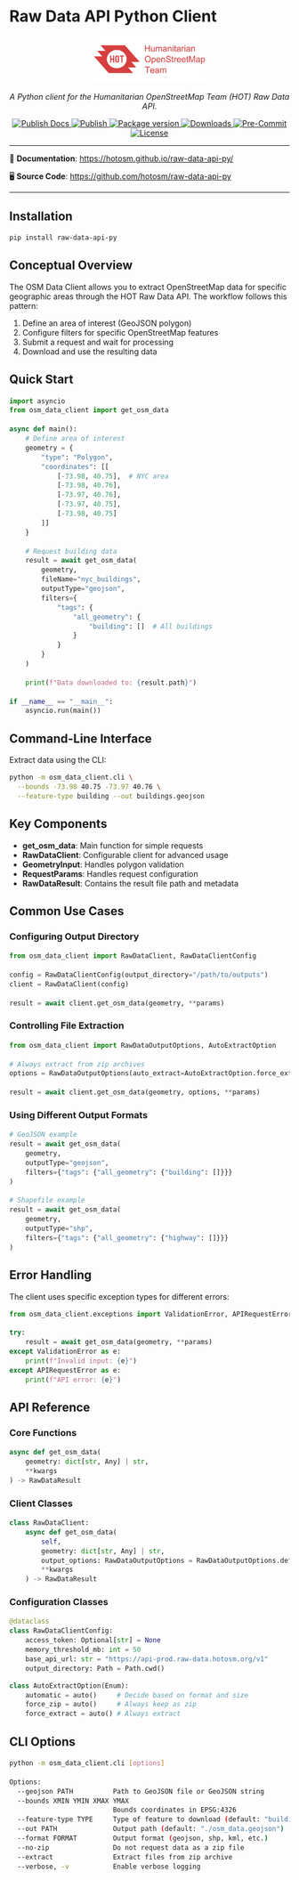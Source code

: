 # Raw Data API Python Client

<!-- markdownlint-disable -->
<p align="center">
  <img src="https://raw.githubusercontent.com/hotosm/raw-data-api-py/refs/heads/main/docs/images/hot_logo.png" style="width: 200px;" alt="HOT"></a>
</p>
<p align="center">
  <em>A Python client for the Humanitarian OpenStreetMap Team (HOT) Raw Data API.</em>
</p>
<p align="center">
  <a href="https://github.com/hotosm/raw-data-api-py/actions/workflows/docs.yml" target="_blank">
      <img src="https://github.com/hotosm/raw-data-api-py/actions/workflows/docs.yml/badge.svg" alt="Publish Docs">
  </a>
  <a href="https://github.com/hotosm/raw-data-api-py/actions/workflows/publish.yml" target="_blank">
      <img src="https://github.com/hotosm/raw-data-api-py/actions/workflows/publish.yml/badge.svg" alt="Publish">
  </a>
  <!-- <a href="https://github.com/hotosm/raw-data-api-py/actions/workflows/pytest.yml" target="_blank">
      <img src="https://github.com/hotosm/raw-data-api-py/actions/workflows/pytest.yml/badge.svg?branch=main" alt="Test">
  </a> -->
  <a href="https://pypi.org/project/raw-data-api-py" target="_blank">
      <img src="https://img.shields.io/pypi/v/raw-data-api-py?color=%2334D058&label=pypi%20package" alt="Package version">
  </a>
  <a href="https://pypistats.org/packages/raw-data-api-py" target="_blank">
      <img src="https://img.shields.io/pypi/dm/raw-data-api-py.svg" alt="Downloads">
  </a>
  <a href="https://results.pre-commit.ci/latest/github/hotosm/raw-data-api-py/main" target="_blank">
      <img src="https://results.pre-commit.ci/badge/github/hotosm/raw-data-api-py/main.svg" alt="Pre-Commit">
  </a>
  <a href="https://github.com/hotosm/raw-data-api-py/blob/main/LICENSE.md" target="_blank">
      <img src="https://img.shields.io/github/license/hotosm/raw-data-api-py.svg" alt="License">
  </a>
</p>

---

📖 **Documentation**: <a href="https://hotosm.github.io/raw-data-api-py/" target="_blank">https://hotosm.github.io/raw-data-api-py/</a>

🖥️ **Source Code**: <a href="https://github.com/hotosm/raw-data-api-py" target="_blank">https://github.com/hotosm/raw-data-api-py</a>

---

<!-- markdownlint-enable -->

## Installation

```bash
pip install raw-data-api-py
```

## Conceptual Overview

The OSM Data Client allows you to extract OpenStreetMap data for specific
geographic areas through the HOT Raw Data API. The workflow follows this
pattern:

1. Define an area of interest (GeoJSON polygon)
2. Configure filters for specific OpenStreetMap features
3. Submit a request and wait for processing
4. Download and use the resulting data

## Quick Start

```python
import asyncio
from osm_data_client import get_osm_data

async def main():
    # Define area of interest
    geometry = {
        "type": "Polygon",
        "coordinates": [[
            [-73.98, 40.75],  # NYC area
            [-73.98, 40.76],
            [-73.97, 40.76],
            [-73.97, 40.75],
            [-73.98, 40.75]
        ]]
    }

    # Request building data
    result = await get_osm_data(
        geometry,
        fileName="nyc_buildings",
        outputType="geojson",
        filters={
            "tags": {
                "all_geometry": {
                    "building": []  # All buildings
                }
            }
        }
    )

    print(f"Data downloaded to: {result.path}")

if __name__ == "__main__":
    asyncio.run(main())
```

## Command-Line Interface

Extract data using the CLI:

```bash
python -m osm_data_client.cli \
  --bounds -73.98 40.75 -73.97 40.76 \
  --feature-type building --out buildings.geojson
```

## Key Components

- **get_osm_data**: Main function for simple requests
- **RawDataClient**: Configurable client for advanced usage
- **GeometryInput**: Handles polygon validation
- **RequestParams**: Handles request configuration
- **RawDataResult**: Contains the result file path and metadata

## Common Use Cases

### Configuring Output Directory

```python
from osm_data_client import RawDataClient, RawDataClientConfig

config = RawDataClientConfig(output_directory="/path/to/outputs")
client = RawDataClient(config)

result = await client.get_osm_data(geometry, **params)
```

### Controlling File Extraction

```python
from osm_data_client import RawDataOutputOptions, AutoExtractOption

# Always extract from zip archives
options = RawDataOutputOptions(auto_extract=AutoExtractOption.force_extract)

result = await client.get_osm_data(geometry, options, **params)
```

### Using Different Output Formats

```python
# GeoJSON example
result = await get_osm_data(
    geometry,
    outputType="geojson",
    filters={"tags": {"all_geometry": {"building": []}}}
)

# Shapefile example
result = await get_osm_data(
    geometry,
    outputType="shp",
    filters={"tags": {"all_geometry": {"highway": []}}}
)
```

## Error Handling

The client uses specific exception types for different errors:

```python
from osm_data_client.exceptions import ValidationError, APIRequestError

try:
    result = await get_osm_data(geometry, **params)
except ValidationError as e:
    print(f"Invalid input: {e}")
except APIRequestError as e:
    print(f"API error: {e}")
```

## API Reference

### Core Functions

```python
async def get_osm_data(
    geometry: dict[str, Any] | str,
    **kwargs
) -> RawDataResult
```

### Client Classes

```python
class RawDataClient:
    async def get_osm_data(
        self,
        geometry: dict[str, Any] | str,
        output_options: RawDataOutputOptions = RawDataOutputOptions.default(),
        **kwargs
    ) -> RawDataResult
```

### Configuration Classes

```python
@dataclass
class RawDataClientConfig:
    access_token: Optional[str] = None
    memory_threshold_mb: int = 50
    base_api_url: str = "https://api-prod.raw-data.hotosm.org/v1"
    output_directory: Path = Path.cwd()
```

```python
class AutoExtractOption(Enum):
    automatic = auto()     # Decide based on format and size
    force_zip = auto()     # Always keep as zip
    force_extract = auto() # Always extract
```

## CLI Options

```bash
python -m osm_data_client.cli [options]

Options:
  --geojson PATH          Path to GeoJSON file or GeoJSON string
  --bounds XMIN YMIN XMAX YMAX
                          Bounds coordinates in EPSG:4326
  --feature-type TYPE     Type of feature to download (default: "building")
  --out PATH              Output path (default: "./osm_data.geojson")
  --format FORMAT         Output format (geojson, shp, kml, etc.)
  --no-zip                Do not request data as a zip file
  --extract               Extract files from zip archive
  --verbose, -v           Enable verbose logging
```
